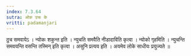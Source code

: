 ```yaml
---
index: 7.3.64
sutra: ओक उचः के
vritti: padamanjari
---
```


 ठुच समवायेऽ । न्योकः शकुन्त इति । न्युचति समवैति नीडादाविति कृत्वा । न्योको गृहमिति । न्युचन्ति समवयन्ति वसन्ति तस्मिन् इति कृत्वा । असुनि प्रत्यय इति । अयमेव लोके साधीयः प्रयुज्यते ॥